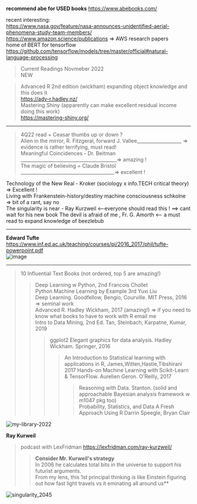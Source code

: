 **recommend abe for USED books** https://www.abebooks.com/

recent interesting:  
https://www.nasa.gov/feature/nasa-announces-unidentified-aerial-phenomena-study-team-members/  
https://www.amazon.science/publications       => AWS research papers  
home of BERT for tensorflow  
https://github.com/tensorflow/models/tree/master/official#natural-language-processing  


>Current Readings Novmeber 2022  
>NEW  

> Advanced R 2nd edition (wickham) expanding object knowledge and this does it  
> https://adv-r.hadley.nz/  
> Mastering Shiny (apparently can make excellent residual income doing this work)  
> https://mastering-shiny.org/  
-------------

> 4Q22 read + Ceasar thumbs up or down ?  
> Alien in the mirror, R. Fitzgeral, forward J. Vallee___________________ => evidence is rather terrifying, must read!  
> Meaningful Coincidences - Dr. Beitman  _________________________________________=> amazing !   
> The magic of believing = Claude Bristol ________________________________________=> excellent !  

Technology of the New Real - Kroker (sociology x info.TECH critical theory) => Excellent !  
Living with Frankenstein-history/destiny machine consciousness schkolne   => bit of a rant, say no  
The singularity is near - Ray Kurzweil <--everyone should read this ! ==> cant wait for his new book
The devil is afraid of me , Fr. G. Amorth <-- a must read to expand knowledge of beezlebub  

----------------


**Edward Tufte**  
https://www.inf.ed.ac.uk/teaching/courses/pi/2016_2017/phil/tufte-powerpoint.pdf  
![image](https://user-images.githubusercontent.com/59778456/201488986-2bc4873d-a9ff-47d0-9380-c039a3b3fb8c.png)


-----------------
> 10 Influential Text Books (not ordered, top 5 are amazing!)  
>> Deep Learning w Python, 2nd Francois Chollet  
>> Python Machine Learning by Example 3rd Yuxi Liu  
>> Deep Learning. Goodfellow, Bengio, Courville. MIT Press, 2016  => seminal work  
>> Advanced R. Hadley Wickham, 2017 (amazing!)  => if you need to know what books to have to work with R email me  
>> Intro to Data Mining, 2nd Ed. Tan, Steinbach, Karpatne, Kumar, 2019  
>>> ggplot2 Elegant graphics for data analysis. Hadley Wickham. Springer, 2016    
>>>> An Introduction to Statistical learning with applications in R, James,Witten,Hastie,Tibshirani 2017
>>>> Hands-on Machine Learning with Scikit-Learn & TensorFlow. Aurelien Geron. O'Reilly, 2017 
>>>>> Reasoning with Data. Stanton. (solid and approachable Bayesian analysis framework w m1047 pkg too)  
>>>>> Probability, Statistics, and Data A Fresh Approach Using R  Darrin Speegle, Bryan Clair  

![my-library-2022](https://user-images.githubusercontent.com/59778456/193679900-04ccd057-71b9-4d4b-9a72-f1d85842c3d5.jpg)

**Ray Kurweil**  
> podcast with LexFridman https://lexfridman.com/ray-kurzweil/  
>> **Consider Mr. Kurweil's strategy**  
>> In 2006 he calculates total bits in the universe to support his futurist arguments.  
>> From my lens, this 1st principal thinking is like Einstein figuring out how fast light travels vs it eminating all around us**  

![singularity_2045](https://user-images.githubusercontent.com/59778456/199331003-d078b3c8-7ebf-4693-93b4-18857c071630.JPG)
